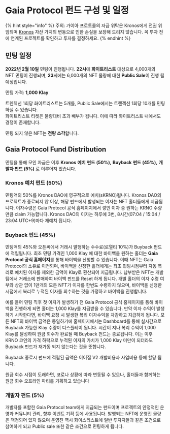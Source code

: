 # Gaia Protocol 펀드 구성 및 일정

{% hint style="info" %}
주의: 가이아 프로토콜의 자금 위탁은 Kronos에게 전권 위임되며 [Kronos](https://docs.kronosdao.finance/v/kr/) 자산 가치의 변동으로 인한 손실을 보장해 드리지 않습니다. 꼭 투자 전에 연계된 프로젝트를 확인하고 투자를 결정하세요.
{% endhint %}

## 민팅 일정

**2022년 2월 10일** 민팅이 진행됩니다. **22시**에 **화이트리스트** 대상으로 4,000개의 NFT 민팅이 진행되며, **23시**에는 6,000개의 NFT 물량에 대한 **Public Sale**이 진행 될 예정입니다.

민팅 가격: **1,000 Klay**

트렌젝션 1회당 화이트리스트는 5개를, Public Sale에서는 트랜젝션 1회당 10개를 민팅하실 수 있습니다.\
화이트리스트 티켓은 물량대비 초과 배부가 됩니다. 이에 따라 화이트리스트 내에서도 경쟁이 존재합니다.

민팅 되지 않은 NFT는 **전량 소각**합니다.

## Gaia Protocol Fund Distribution

민팅을 통해 모인 자금은 이후 **Kronos** **예치** **펀드** **(50%),** **Buyback** **펀드** **(45%),** **개발자 펀드 (5%)** 로 이루어져 있습니다.

### Kronos 예치 펀드 (50%)

민팅액의 50%를 Kronos DAO에 영구적으로 예치(sKRNO)됩니다. Kronos DAO의 프로젝트가 종료되지 않 이상, 해당 펀드에서 발생되는 이자는 NFT 홀더들에게 지급됩니다. 이자수령은 Gaia Protocol 공식 홈페이지에서 쌓인 이자 중 원하는 KRNO 수량만큼 claim 가능합니다. Kronos DAO의 이자는 하루에 3번, 8시간(07:04 / 15:04 / 23:04 UTC+9)마다 재예치 됩니다.

### Buyback 펀드 (45%)

민팅액의 45%와 오픈씨에서 거래시 발행하는 수수료(로열티 10%)가 Buyback 펀드에 적립됩니다. 최초 민팅 가격인 1,000 Klay 에 대한 바이백을 원하는 홀더는 **Gaia Protocol 공식 홈페이지**를 통해 바이백을 신청할 수 있습니다. 이때 NFT는 Gaia Protocol의 소유로 이전되며, 바이백을 신청한 홀더에게는 최초 민팅시점부터 자동 복리로 예치된 이자를 제외한 금액이 Klay로 환산되어 지급됩니다. 납부받은 NFT는 개발팀에서 거래소에 판매하여 바이백 펀드를 Reset 하게 됩니다. 개별 홀더의 이자 수령 여부와 상관 없이 1만개의 모든 NFT가 이자를 한번도 수령하지 않으며, 바이백을 신청한 시점에서 복리로 누적된 이자를 회수하는 것을 가정하고 바이백을 진행합니다.

예를 들어 민팅 직후 첫 이자가 발생하기 전 Gaia Protocol 공식 홈페이지를 통해 바이백을 진행하게 되면 홀더는 1,000 Klay를 지급받을 수 있습니다. 만약 이자 수익이 발생하기 시작한다면, 바이백 요청 시 발생한 복리 이자수익을 차감하고 지급하게 됩니다. 모든 NFT의 바이백 금액은 동일하기에 홈페이지에서는 Dashboard를 통해 실시간으로 Buyback 가능한 Klay 수량이 디스플레이 됩니다. 시간이 지나 복리 수익이 1,000 Klay를 달성하여 원금 회수가 완료될 때 Buyback 펀드는 종료됩니다. 이는 이후 KRNO 코인의 가격 하락으로 누적된 이자의 가치가 1,000 Klay 미만이 되더라도 Buyback 펀드가 재가동 되지 않는다는 것을 뜻합니다.

Buyback 종료시 펀드에 적립된 금액은 이어질 V2 개발비용과 사업비용 등에 할당 됩니다.

원금 회수 시점이 도래하면, 코로나 상황에 따라 변동될 수 있으나, 홀더들과 함께하는 원금 회수 오프라인 파티를 기획하고 있습니다

### 개발자 펀드 (5%)

개발자를 포함한 Gaia Protocol team에게 지급되는 펀드이며 프로젝트의 안정적인 운영과 커뮤니티 관리, 향후 이벤트 기획 등에 사용됩니다. 발행되는 NFT에 운영진 물량은 책정되어 있지 않으며 운영진 역시 화이스리스트에 일반 투자자들과 같은 조건으로 참여하게 되고 Public sale 또한 같은 조건으로 민팅하게 됩니다.
